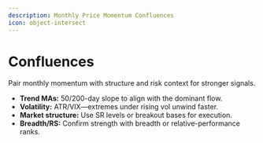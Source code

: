 ```yaml
---
description: Monthly Price Momentum Confluences
icon: object-intersect
---
```


# Confluences

Pair monthly momentum with structure and risk context for stronger signals.

* **Trend MAs:** 50/200-day slope to align with the dominant flow.
* **Volatility:** ATR/VIX—extremes under rising vol unwind faster.
* **Market structure:** Use SR levels or breakout bases for execution.
* **Breadth/RS:** Confirm strength with breadth or relative-performance ranks.
